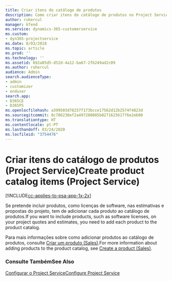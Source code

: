 ```yaml
---
title: Criar itens do catálogo de produtos
description: Como criar itens do catálogo de produtos no Project Service
author: ruhercul
manager: kfend
ms.service: dynamics-365-customerservice
ms.custom:
- dyn365-projectservice
ms.date: 8/03/2018
ms.topic: article
ms.prod: ''
ms.technology: ''
ms.assetid: 692a85d5-d52d-4a12-ba67-2fb249ad2c09
ms.author: ruhercul
audience: Admin
search.audienceType:
- admin
- customizer
- enduser
search.app:
- D365CE
- D365PS
ms.openlocfilehash: a399503d78257f173bcce17562d12b2574f4823d
ms.sourcegitcommit: 8c786230ef2a497280885b827162561776e2eb00
ms.translationtype: HT
ms.contentlocale: pt-PT
ms.lasthandoff: 03/24/2020
ms.locfileid: "3754476"
---
```

# <a name="create-product-catalog-items-project-service"></a><span data-ttu-id="08ba1-103">Criar itens do catálogo de produtos (Project Service)</span><span class="sxs-lookup"><span data-stu-id="08ba1-103">Create product catalog items (Project Service)</span></span>

[!INCLUDE[cc-applies-to-psa-app-1x-2x](../includes/cc-applies-to-psa-app-1x-2x.md)]

<span data-ttu-id="08ba1-104">Se pretende incluir produtos, como licenças de software, nas estimativas e propostas do projeto, tem de adicionar cada produto ao catálogo de produtos.</span><span class="sxs-lookup"><span data-stu-id="08ba1-104">If you want to include products, such as software licenses, on your project quotes and estimates, you need to add each product to the product catalog.</span></span>  
  
 <span data-ttu-id="08ba1-105">Para mais informações sobre como adicionar produtos ao catálogo de produtos, consulte [Criar um produto (Sales)](../sales-enterprise/create-product-sales.md).</span><span class="sxs-lookup"><span data-stu-id="08ba1-105">For more information about adding products to the product catalog, see [Create a product (Sales)](../sales-enterprise/create-product-sales.md).</span></span>  
  
### <a name="see-also"></a><span data-ttu-id="08ba1-106">Consulte Também</span><span class="sxs-lookup"><span data-stu-id="08ba1-106">See Also</span></span>  
 [<span data-ttu-id="08ba1-107">Configurar o Project Service</span><span class="sxs-lookup"><span data-stu-id="08ba1-107">Configure Project Service</span></span>](../project-service/configure.md)
